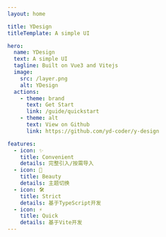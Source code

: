 ```yaml
---
layout: home

title: YDesign
titleTemplate: A simple UI

hero:
  name: YDesign
  text: A simple UI
  tagline: Built on Vue3 and Vitejs
  image:
    src: /layer.png
    alt: YDesign
  actions:
    - theme: brand
      text: Get Start
      link: /guide/quickstart
    - theme: alt
      text: View on Github
      link: https://github.com/yd-coder/y-design

features:
  - icon: ✨
    title: Convenient
    details: 完整引入/按需导入
  - icon: 🎨
    title: Beauty
    details: 主题切换
  - icon: 🛠️
    title: Strict
    details: 基于TypeScript开发
  - icon: ⚡️
    title: Quick
    details: 基于Vite开发
---
```

